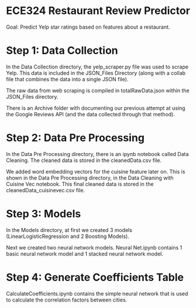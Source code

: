 # ECE324 Restaurant Review Predictor
Goal: Predict Yelp star ratings based on features about a restaurant. 
# Step 1: Data Collection
In the Data Collection directory, the yelp_scraper.py file was used to scrape Yelp. This data is included in the JSON_Files Directory (along with a collab file that combines the data into a single JSON file). 

The raw data from web scraping is compiled in totalRawData.json within the JSON_Files directory. 

There is an Archive folder with documenting our previous attempt at using the Google Reviews API (and the data collected through that method). 
# Step 2: Data Pre Processing
In the Data Pre Processing directory, there is an ipynb notebook called Data Cleaning. The cleaned data is stored in the cleanedData.csv file. 

We added word embedding vectors for the cuisine feature later on. This is shown in the Data Pre Processing directory, in the Data Cleaning with Cuisine Vec notebook. This final cleaned data is stored in the cleanedData_cuisinevec.csv file. 
# Step 3: Models
In the Models directory, at first we created 3 models (LinearLogisticRegression and 2 Boosting Models).

Next we created two neural network models. Neural Net.ipynb contains 1 basic neural network model and 1 stacked neural network model. 
# Step 4: Generate Coefficients Table
CalculateCoefficients.ipynb contains the simple neural network that is used to calculate the correlation factors between cities.  





